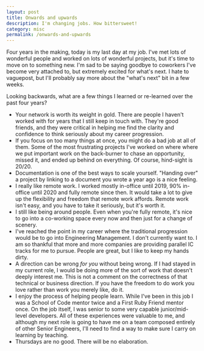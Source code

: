 ```yaml
---
layout: post
title: Onwards and upwards
description: I'm changing jobs. How bittersweet!
category: misc
permalink: /onwards-and-upwards
---
```


Four years in the making, today is my last day at my job. I've met lots of wonderful people and worked on lots of wonderful projects, but it's time to move on to something new. I'm sad to be saying goodbye to coworkers I've become very attached to, but extremely excited for what's next. I hate to vaguepost, but I'll probably say more about the "what's next" bit in a few weeks.

Looking backwards, what are a few things I learned or re-learned over the past four years?

- Your network is worth its weight in gold. There are people I haven't worked with for years that I still keep in touch with. They're good friends, and they were critical in helping me find the clarity and confidence to think seriously about my career progression.
- If you focus on too many things at once, you might do a bad job at all of them. Some of the most frustrating projects I've worked on where where we put important work on the back-burner to chase an opportunity, missed it, and ended up behind on everything. Of course, hind-sight is 20/20.
- Documentation is one of the best ways to scale yourself. "Handing over" a project by linking to a document you wrote a year ago is a nice feeling.
- I really like remote work. I worked mostly in-office until 2019, 90% in-office until 2020 and fully remote since then. It would take a lot to give up the flexibility and freedom that remote work affords. Remote work isn't easy, and you have to take it seriously, but it's worth it.
- I still like being around people. Even when you're fully remote, it's nice to go into a co-working space every now and then just for a change of scenery.
- I've reached the point in my career where the traditional progression would be to go into Engineering Management. I don't currently want to. I am so thankful that more and more companies are providing parallel IC tracks for me to pursue. People are great, but I like to keep my hands dirty.
- A direction can be wrong _for you_ without being wrong. If I had stayed in my current role, I would be doing more of the sort of work that doesn't deeply interest me. This is not a comment on the correctness of that technical or business direction. If you have the freedom to do work you love rather than work you merely like, do it.
- I enjoy the process of helping people learn. While I've been in this job I was a School of Code mentor twice and a First Ruby Friend mentor once. On the job itself, I was senior to some very capable junior/mid-level developers. All of these experiences were valuable to me, and although my next role is going to have me on a team composed entirely of other Senior Engineers, I'll need to find a way to make sure I carry on learning by teaching. 
- Thursdays are no good. There will be no elaboration.

